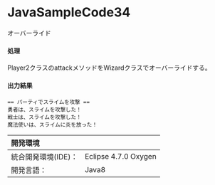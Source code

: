# JavaSampleCode34
オーバーライド

#### 処理
Player2クラスのattackメソッドをWizardクラスでオーバーライドする。

#### 出力結果  
```
== パーティでスライムを攻撃 ==
勇者は、スライムを攻撃した！
戦士は、スライムを攻撃した！
魔法使いは、スライムに炎を放った！
```
  
| 開発環境 |  |
|:-|:-|
| 統合開発環境(IDE)： | Eclipse 4.7.0 Oxygen |
| 開発言語： | Java8 |

